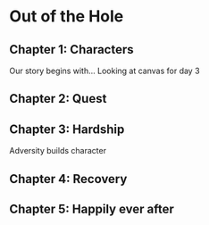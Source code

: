 # Out of the Hole

## Chapter 1: Characters

Our story begins with... Looking at canvas for day 3


## Chapter 2: Quest


## Chapter 3: Hardship
Adversity builds character

## Chapter 4: Recovery


## Chapter 5: Happily ever after

